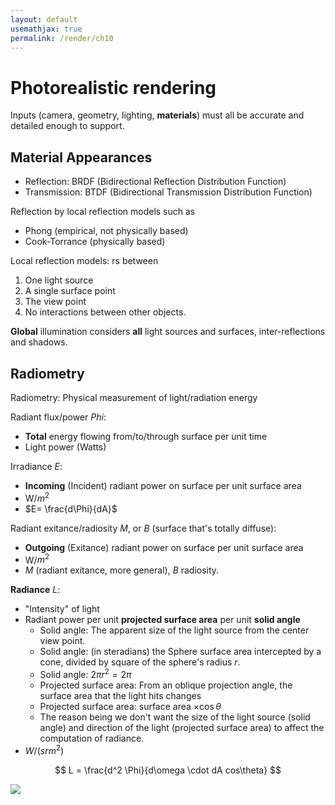 ```yaml
---
layout: default
usemathjax: true
permalink: /render/ch10
---
```


# Photorealistic rendering

Inputs (camera, geometry, lighting, **materials**) must all be accurate and detailed enough to support.

## Material Appearances

- Reflection: BRDF (Bidirectional Reflection Distribution Function)
- Transmission: BTDF (Bidirectional Transmission Distribution Function)

Reflection by local reflection models such as
- Phong (empirical, not physically based)
- Cook-Torrance (physically based)

Local reflection models: rs between 
1. One light source
2. A single surface point
3. The view point
4. No interactions between other objects.

**Global** illumination considers **all** light sources and surfaces, inter-reflections and shadows.

## Radiometry

Radiometry: Physical measurement of light/radiation energy

Radiant flux/power $Phi$:
- **Total** energy flowing from/to/through surface per unit time
- Light power (Watts)

Irradiance $E$:
- **Incoming** (Incident) radiant power on surface per unit surface area
- W/$m^2$
- $E= \frac{d\Phi}{dA}$

Radiant exitance/radiosity $M$, or $B$ (surface that's totally diffuse):
- **Outgoing** (Exitance) radiant power on surface per unit surface area
- W/$m^2$
- $M$ (radiant exitance, more general), $B$ radiosity.

**Radiance** $L$:
- "Intensity" of light
- Radiant power per unit **projected surface area** per unit **solid angle**
  - Solid angle: The apparent size of the light source from the center view point.
  - Solid angle: (in steradians) the Sphere surface area intercepted by a cone, divided by square of the sphere's radius $r$.
  - Solid angle: $2\pi r^2 = 2\pi$
  - Projected surface area: From an oblique projection angle, the surface area that the light hits changes
  - Projected surface area: surface area $\times \cos \theta$
  - The reason being we don't want the size of the light source (solid angle) and direction of the light (projected surface area) to affect the computation of radiance.
- $W/(srm^2)$

$$
L = \frac{d^2 \Phi}{d\omega \cdot dA cos\theta}
$$

![](/notes-blog/assets/img/render/radiance.png)